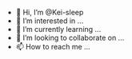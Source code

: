 - 👋 Hi, I’m @Kei-sleep
- 👀 I’m interested in ...
- 🌱 I’m currently learning ...
- 💞️ I’m looking to collaborate on ...
- 📫 How to reach me ...

<!---
Kei-sleep/Kei-sleep is a ✨ special ✨ repository because its `README.md` (this file) appears on your GitHub profile.
You can click the Preview link to take a look at your changes.
--->
